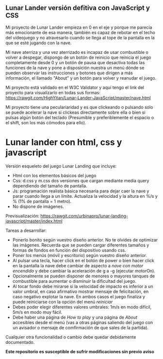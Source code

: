 Lunar Lander versión defitiva con JavaScript y CSS
---
Mi proyecto de Lunar Lander empieza en 0 en el eje y porque me parecía más emocionante de esa manera, también es capaz de rebotar en el techo del vídeojuego y no atravesarlo cuando se llega al tope de la pantalla en la que se esté jugando con la nave.

Mi nave aterriza y una vez aterrizado es incapaz de usar combustible o volver a despegar, dispongo de un botón de reinicio que reinicia el juego completamente desde 0 y un botón de pausa que desactiva todas las funciones de la nave y pone a disposición nuestra un menú dónde se pueden observar las instrucciones y botones que dirigen a más información, el llamado "About" y un botón para volver y reanudar el juego.

Mi proyecto está validado en el W3C Validator y aquí tengo el link del proyecto para visualizarlo en todas sus formas:
https://rawgit.com/HighYitan/Lunar-Lander-JavaScript/master/nave.html

Mi proyecto tiene una peculariaridad y es que clickeando o pulsando solo se puede acelerar la nave si clickeas directamente sobre ella o bien si pulsas algún botón del teclado (Presumible y preferiblemente el espacio o el shift, son los más cómodos para ello).




# Lunar lander con html, css y javascript
Versión esqueleto del juego Lunar Landing que incluye:

* Html con los elementos básicos del juego
* Css: d.css y m.css dos versiones que cargan mediante media query dependiendo del tamaño de pantalla.
* Js: programación realista básica necesaria para dejar caer la nave y parar cuando llega a un límite. Actualiza la velocidad y la altura en %/s y % (1% de pantalla = 1 metro).
* No dispone de imágenes.

Previsualización: https://rawgit.com/urbinapro/lunar-landing-javascript/master/index.html

Tareas a desarrollar:
* Ponerlo bonito según vuestro diseño anterior. No te olvides de optimizar las imágenes. Recuerda que se pueden cargar diferentes tamaños y formas de fondos en función del dispositivo usando css.
* Poner los menús (móvil y escritorio) según vuestro diseño anterior.
* Al pulsar una tecla, hacer click en el botón de power o bien hacer click en la pantalla la nave debe cambiar de aspecto a *nave con motor encendido* y debe cambiar la aceleración de g a -g (ejecutar motorOn).
* Opcionalmente se pueden disponer de menores o mayores tanques de combustible para aumentar o disminuir la dificultad del juego.
* Al tocar fondo debe mirarse si la velocidad de impacto es inferior a un valor umbral, en caso afirmativo mostrar mensaje de felicitación, en caso negativo explotar la nave. En ambos casos el juego finaliza y puede reiniciarse con la opción del menú *reiniciar*
* Debes poder elegir diferentes valores umbrales: 1m/s en modo difícil, 5m/s en modo muy fácil.
* Debe haber una página de *How to play* y una página de *About* accesibles desde el menú (vas a otras páginas saliendo del juego con un avisador o mensaje de comfirmación de que sales de la partida).

Cualquier otra funcionalidad o cambio debe quedar debidamente documentado.

**Este repositorio es susceptible de sufrir modificaciones sin previo aviso**
